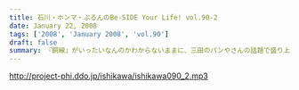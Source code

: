 ```yaml
---
title: 石川・ホンマ・ぶるんのBe-SIDE Your Life! vol.90-2
date: January 22, 2008
tags: ['2008', 'January 2008', 'vol.90']
draft: false
summary: 『銅線』がいったいなんのかわからないままに、三田のパンやさんの話題で盛り上がる。オサレ地区、港区三田出身にして、野球ニート。すさまじいバランスのパーソナリティーですね。NAMAE
---
```


http://project-phi.ddo.jp/ishikawa/ishikawa090_2.mp3

